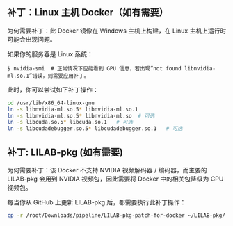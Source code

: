 
## 补丁：Linux 主机 Docker（如有需要）
为何需要补丁：此 Docker 镜像在 Windows 主机上构建，在 Linux 主机上运行时可能会出现问题。

如果你的服务器是 Linux 系统：

```
$ nvidia-smi  # 正常情况下应能看到 GPU 信息，若出现“not found libnvidia-ml.so.1”错误，则需要应用补丁。
```

此时，你可以尝试如下补丁操作：
```bash
cd /usr/lib/x86_64-linux-gnu
ln -s libnvidia-ml.so.5* libnvidia-ml.so.1  
ln -s libnvidia-ml.so.5* libnvidia-ml.so  # 可选
ln -s libcuda.so.5* libcuda.so.1   # 可选
ln -s libcudadebugger.so.5* libcudadebugger.so.1   # 可选
```



## 补丁: LILAB-pkg (如有需要)
为何需要补丁：该 Docker 不支持 NVIDIA 视频解码器 / 编码器，而主要的 LILAB-pkg 会用到 NVIDIA 视频包，因此需要将 Docker 中的相关包降级为 CPU 视频包。

每当你从 GitHub 上更新 LILAB-pkg 后，都需要执行此补丁操作：

```bash
cp -r /root/Downloads/pipeline/LILAB-pkg-patch-for-docker ~/LILAB-pkg/
```